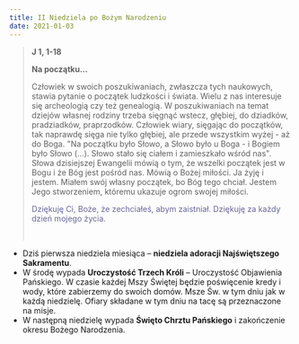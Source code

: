 ```yaml
---
title: II Niedziela po Bożym Narodzeniu
date: 2021-01-03
---
```


> **J 1, 1-18**
>
> **Na początku...**
>
> Człowiek w swoich poszukiwaniach, zwłaszcza tych naukowych, stawia pytanie o początek ludzkości i świata. Wielu z nas interesuje się archeologią czy też genealogią.  W poszukiwaniach na temat dziejów własnej rodziny trzeba sięgnąć wstecz, głębiej, do dziadków, pradziadków, praprzodków. Człowiek wiary, sięgając do początków, tak naprawdę sięga nie tylko głębiej, ale przede wszystkim wyżej - aż do Boga. "Na początku było Słowo, a Słowo było u Boga - i Bogiem było Słowo (...). Słowo stało się ciałem i zamieszkało wśród nas". Słowa dzisiejszej Ewangelii mówią o tym, że wszelki początek jest w Bogu i że Bóg jest pośród nas. Mówią o Bożej miłości. Ja żyję i jestem. Miałem swój własny początek, bo Bóg tego chciał. Jestem Jego stworzeniem, któremu ukazuje ogrom swojej miłości.
>
> <span style="color: #666699;">Dziękuję Ci, Boże, że zechciałeś, abym zaistniał. Dziękuję za każdy dzień mojego życia. </span>
>
> &nbsp;

- Dziś pierwsza niedziela miesiąca – **niedziela adoracji Najświętszego Sakramentu**.
- W środę wypada **Uroczystość Trzech Króli** – Uroczystość Objawienia Pańskiego. W czasie każdej Mszy Świętej będzie poświęcenie kredy i wody, które zabierzemy do swoich domów. Msze Św. w tym dniu jak w każdą niedzielę. Ofiary składane w tym dniu na tacę są przeznaczone na misje.
- W następną niedzielę wypada **Święto Chrztu Pańskiego** i zakończenie okresu Bożego Narodzenia.
